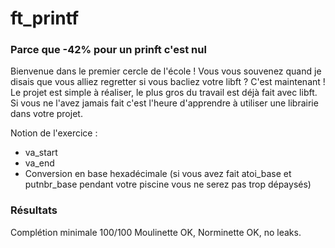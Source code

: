 # ft_printf

### Parce que -42% pour un prinft c'est nul
Bienvenue dans le premier cercle de l'école ! Vous vous souvenez quand je disais que vous alliez regretter si vous bacliez votre libft ?
C'est maintenant ! Le projet est simple à réaliser, le plus gros du travail est déjà fait avec libft.
Si vous ne l'avez jamais fait c'est l'heure d'apprendre à utiliser une librairie dans votre projet.

Notion de l'exercice :
- va_start
- va_end
- Conversion en base hexadécimale (si vous avez fait atoi_base et putnbr_base pendant votre piscine vous ne serez pas trop dépaysés)

### Résultats

Complétion minimale 100/100
Moulinette OK, Norminette OK, no leaks.
